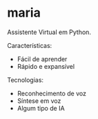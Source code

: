 # maria
 Assistente Virtual em Python.

 Características:
 - Fácil de aprender
 - Rápido e expansível

 Tecnologias:
 - Reconhecimento de voz
 - Síntese em voz
 - Algum tipo de IA
